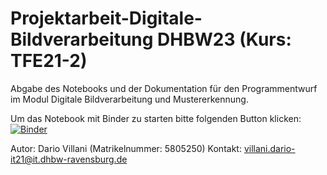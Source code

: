 # Projektarbeit-Digitale-Bildverarbeitung DHBW23 (Kurs: TFE21-2)

Abgabe des Notebooks und der Dokumentation für den Programmentwurf im Modul Digitale Bildverarbeitung und Mustererkennung.


Um das Notebook mit Binder zu starten bitte folgenden Button klicken:
[![Binder](https://mybinder.org/badge_logo.svg)](https://mybinder.org/v2/gh/dario1912/Projektarbeit-Digitale-Bildverarbeitung/main?labpath=Notebook_Dario_Villani.ipynb)

Autor: Dario Villani (Matrikelnummer: 5805250)
Kontakt: villani.dario-it21@it.dhbw-ravensburg.de
